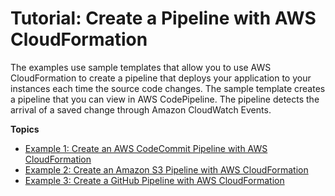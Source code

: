 # Tutorial: Create a Pipeline with AWS CloudFormation<a name="tutorials-cloudformation"></a>

The examples use sample templates that allow you to use AWS CloudFormation to create a pipeline that deploys your application to your instances each time the source code changes\. The sample template creates a pipeline that you can view in AWS CodePipeline\. The pipeline detects the arrival of a saved change through Amazon CloudWatch Events\.

**Topics**
+ [Example 1: Create an AWS CodeCommit Pipeline with AWS CloudFormation](tutorials-cloudformation-codecommit.md)
+ [Example 2: Create an Amazon S3 Pipeline with AWS CloudFormation](tutorials-cloudformation-s3.md)
+ [Example 3: Create a GitHub Pipeline with AWS CloudFormation](tutorials-cloudformation-github.md)